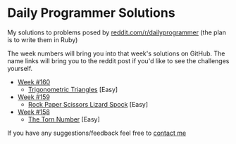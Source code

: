 Daily Programmer Solutions
================

My solutions to problems posed by [reddit.com/r/dailyprogrammer](http://www.reddit.com/r/dailyprogrammer/) (the plan is to write them in Ruby)

The week numbers will bring you into that week's solutions on GitHub. The name links will bring you to the reddit post if you'd like to see the challenges yourself.

- [Week #160](Week%20160/)
    - [Trigonometric Triangles](http://www.reddit.com/r/dailyprogrammer/comments/2451r5/4282014_challenge_160_easy_trigonometric_triangle/) [Easy]
- [Week #159](Week%20159/)
    - [Rock Paper Scissors Lizard Spock](http://www.reddit.com/r/dailyprogrammer/comments/23lfrf/4212014_challenge_159_easy_rock_paper_scissors/) [Easy]
- [Week #158](Week%20158)
    - [The Torn Number](http://www.reddit.com/r/dailyprogrammer/comments/230m05/4142014_challenge_158_easy_the_torn_number/) [Easy]

If you have any suggestions/feedback feel free to [contact me](http://michaeljdeeb.com/contact.html)
